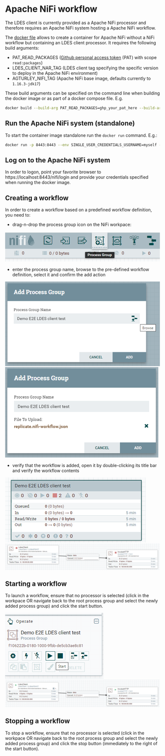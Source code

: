 # Apache NiFi workflow
The LDES client is currently provided as a Apache NiFi processor and therefore requires an Apache NiFi system hosting a Apache NiFi workflow.

The [docker file](./Dockerfile) allows to create a container for Apache NiFi without a NiFi workflow but containing an LDES client processor. It requires the following build arguments:
* PAT_READ_PACKAGES ([Github personal access token](https://docs.github.com/en/authentication/keeping-your-account-and-data-secure/creating-a-personal-access-token) (PAT) with scope `read:packages`)
* LDES_CLIENT_NAR_TAG (LDES client tag specifying the specific version to deploy in the Apache NiFi environment)
* AGTURLEY_NIFI_TAG (Apache NiFi base image, defaults currently to `1.16.3-jdk17`)

These build arguments can be specified on the command line when building the docker image or as part of a docker compose file. E.g.
```bash
docker build --build-arg PAT_READ_PACKAGES=ghp_your_pat_here --build-arg LDES_CLIENT_NAR_TAG=20220704.153332-11 --tag example/workflow .
```

## Run the Apache NiFi system (standalone)
To start the container image standalone run the `docker run` command. E.g.:
```bash
docker run -p 8443:8443 --env SINGLE_USER_CREDENTIALS_USERNAME=myself --env SINGLE_USER_CREDENTIALS_PASSWORD="3T?0T%ywK3?Mq*a77%Zz" example/workflow
```

## Log on to the Apache NiFi system
In order to logon, point your favorite browser to https://localhost:8443/nifi/login and provide your credentials specified when running the docker image.

## Creating a workflow
In order to create a workflow based on a predefined workflow definition, you need to:
* drag-n-drop the process group icon on the NiFi workpace:

![drag-n-drop process group icon](./artwork/drag-process-group-icon.png)

* enter the process group name, browse to the pre-defined workflow definition, select it and confirm the add action

![add process group](./artwork/add-process-group.png) ![add process group done](./artwork/add-process-group-done.png)

* verify that the workflow is added, open it by double-clicking its title bar and verify the workflow contents

![process group added](./artwork/process-group-added.png) ![process group opened](./artwork/process-group-opened.png) 

## Starting a workflow
To launch a workflow, ensure that no processor is selected (click in the workpace OR navigate back to the root process group and select the newly added process group) and click the start button.

![start workflow](./artwork/start-workflow.png) ![workflow started](./artwork/workflow-started.png)

## Stopping a workflow
To stop a workflow, ensure that no processor is selected (click in the workpace OR navigate back to the root process group and select the newly added process group) and click the stop button (immediately to the right of the start button).
